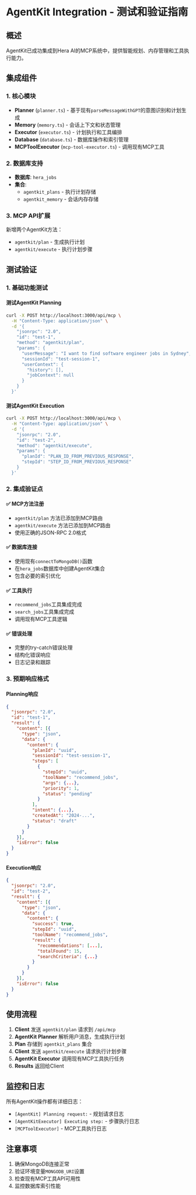 # AgentKit Integration - 测试和验证指南

## 概述
AgentKit已成功集成到Hera AI的MCP系统中，提供智能规划、内存管理和工具执行能力。

## 集成组件

### 1. 核心模块
- **Planner** (`planner.ts`) - 基于现有`parseMessageWithGPT`的意图识别和计划生成
- **Memory** (`memory.ts`) - 会话上下文和状态管理
- **Executor** (`executor.ts`) - 计划执行和工具编排
- **Database** (`database.ts`) - 数据库操作和索引管理
- **MCPToolExecutor** (`mcp-tool-executor.ts`) - 调用现有MCP工具

### 2. 数据库支持
- **数据库**: `hera_jobs`
- **集合**: 
  - `agentkit_plans` - 执行计划存储
  - `agentkit_memory` - 会话内存存储

### 3. MCP API扩展
新增两个AgentKit方法：
- `agentkit/plan` - 生成执行计划
- `agentkit/execute` - 执行计划步骤

## 测试验证

### 1. 基础功能测试

#### 测试AgentKit Planning
```bash
curl -X POST http://localhost:3000/api/mcp \
  -H "Content-Type: application/json" \
  -d '{
    "jsonrpc": "2.0",
    "id": "test-1",
    "method": "agentkit/plan",
    "params": {
      "userMessage": "I want to find software engineer jobs in Sydney",
      "sessionId": "test-session-1",
      "userContext": {
        "history": [],
        "jobContext": null
      }
    }
  }'
```

#### 测试AgentKit Execution
```bash
curl -X POST http://localhost:3000/api/mcp \
  -H "Content-Type: application/json" \
  -d '{
    "jsonrpc": "2.0",
    "id": "test-2", 
    "method": "agentkit/execute",
    "params": {
      "planId": "PLAN_ID_FROM_PREVIOUS_RESPONSE",
      "stepId": "STEP_ID_FROM_PREVIOUS_RESPONSE"
    }
  }'
```

### 2. 集成验证点

#### ✅ MCP方法注册
- `agentkit/plan` 方法已添加到MCP路由
- `agentkit/execute` 方法已添加到MCP路由
- 使用正确的JSON-RPC 2.0格式

#### ✅ 数据库连接
- 使用现有`connectToMongoDB()`函数
- 在`hera_jobs`数据库中创建AgentKit集合
- 包含必要的索引优化

#### ✅ 工具执行
- `recommend_jobs`工具集成完成
- `search_jobs`工具集成完成
- 调用现有MCP工具逻辑

#### ✅ 错误处理
- 完整的try-catch错误处理
- 结构化错误响应
- 日志记录和跟踪

### 3. 预期响应格式

#### Planning响应
```json
{
  "jsonrpc": "2.0",
  "id": "test-1",
  "result": {
    "content": [{
      "type": "json",
      "data": {
        "content": {
          "planId": "uuid",
          "sessionId": "test-session-1",
          "steps": [
            {
              "stepId": "uuid",
              "toolName": "recommend_jobs",
              "args": {...},
              "priority": 1,
              "status": "pending"
            }
          ],
          "intent": {...},
          "createdAt": "2024-...",
          "status": "draft"
        }
      }
    }],
    "isError": false
  }
}
```

#### Execution响应
```json
{
  "jsonrpc": "2.0", 
  "id": "test-2",
  "result": {
    "content": [{
      "type": "json",
      "data": {
        "content": {
          "success": true,
          "stepId": "uuid",
          "toolName": "recommend_jobs",
          "result": {
            "recommendations": [...],
            "totalFound": 15,
            "searchCriteria": {...}
          }
        }
      }
    }],
    "isError": false
  }
}
```

## 使用流程

1. **Client** 发送 `agentkit/plan` 请求到 `/api/mcp`
2. **AgentKit Planner** 解析用户消息，生成执行计划
3. **Plan** 存储到 `agentkit_plans` 集合
4. **Client** 发送 `agentkit/execute` 请求执行计划步骤
5. **AgentKit Executor** 调用现有MCP工具执行任务
6. **Results** 返回给Client

## 监控和日志

所有AgentKit操作都有详细日志：
- `[AgentKit] Planning request:` - 规划请求日志
- `[AgentKitExecutor] Executing step:` - 步骤执行日志
- `[MCPToolExecutor]` - MCP工具执行日志

## 注意事项

1. 确保MongoDB连接正常
2. 验证环境变量`MONGODB_URI`设置
3. 检查现有MCP工具API可用性
4. 监控数据库索引性能

